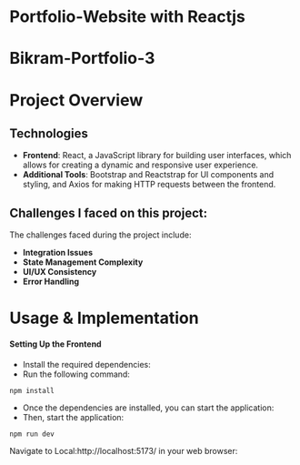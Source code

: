 # Portfolio-Website with Reactjs

# Bikram-Portfolio-3


# Project Overview



## Technologies
- **Frontend**: React, a JavaScript library for building user interfaces, which allows for creating a dynamic and responsive user experience.
- **Additional Tools**: Bootstrap and Reactstrap for UI components and styling, and Axios for making HTTP requests between the frontend.

## Challenges I faced on this project:

The challenges faced during the project include:
- **Integration Issues**
- **State Management Complexity**
- **UI/UX Consistency**
- **Error Handling**


# Usage & Implementation

#### Setting Up the Frontend
- Install the required dependencies:
- Run the following command:
 <pre><code>npm install</code></pre>
- Once the dependencies are installed, you can start the application:
- Then, start the application:
 <pre><code>npm run dev</code></pre>


Navigate to Local:http://localhost:5173/ in your web browser:
